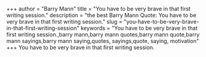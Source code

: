 +++
author = "Barry Mann"
title = "You have to be very brave in that first writing session."
description = "the best Barry Mann Quote: You have to be very brave in that first writing session."
slug = "you-have-to-be-very-brave-in-that-first-writing-session"
keywords = "You have to be very brave in that first writing session.,barry mann,barry mann quotes,barry mann quote,barry mann sayings,barry mann saying,quotes, sayings,quote, saying, motivation"
+++
You have to be very brave in that first writing session.
